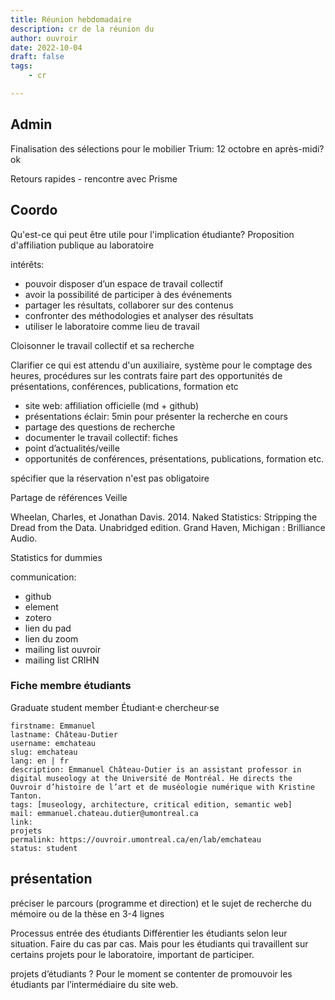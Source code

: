```yaml
---
title: Réunion hebdomadaire
description: cr de la réunion du
author: ouvroir
date: 2022-10-04
draft: false
tags:
    - cr

---
```

## Admin
Finalisation des sélections pour le mobilier
Trium: 12 octobre en après-midi? ok

Retours rapides - rencontre avec Prisme


## Coordo
Qu'est-ce qui peut être utile pour l'implication étudiante?
Proposition d'affiliation publique au laboratoire

intérêts:
- pouvoir disposer d’un espace de travail collectif
- avoir la possibilité de participer à des événements
- partager les résultats, collaborer sur des contenus
- confronter des méthodologies et analyser des résultats
- utiliser le laboratoire comme lieu de travail


Cloisonner le travail collectif et sa recherche

Clarifier ce qui est attendu d'un auxiliaire, système pour le comptage des heures, procédures sur les contrats
faire part des opportunités de présentations, conférences, publications, formation etc

- site web: affiliation officielle (md + github)
- présentations éclair: 5min pour présenter la recherche en cours
- partage des questions de recherche
- documenter le travail collectif: fiches
- point d’actualités/veille
- opportunités de conférences, présentations, publications, formation etc.

spécifier que la réservation n'est pas obligatoire


Partage de références
Veille


Wheelan, Charles, et Jonathan Davis. 2014. Naked Statistics: Stripping the Dread from the Data. Unabridged edition. Grand Haven, Michigan : Brilliance Audio.

Statistics for dummies



communication: 
- github
- element
- zotero
- lien du pad
- lien du zoom
- mailing list ouvroir
- mailing list CRIHN

### Fiche membre étudiants

Graduate student member
Étudiant·e chercheur·se


```yaml=
firstname: Emmanuel
lastname: Château-Dutier
username: emchateau
slug: emchateau
lang: en | fr
description: Emmanuel Château-Dutier is an assistant professor in digital museology at the Université de Montréal. He directs the Ouvroir d’histoire de l’art et de muséologie numérique with Kristine Tanton.
tags: [museology, architecture, critical edition, semantic web] 
mail: emmanuel.chateau.dutier@umontreal.ca
link: 
projets
permalink: https://ouvroir.umontreal.ca/en/lab/emchateau
status: student
```

## présentation
préciser le parcours (programme et direction) et le sujet de recherche du mémoire ou de la thèse en 3-4 lignes




Processus entrée des étudiants
Différentier les étudiants selon leur situation. Faire du cas par cas.
Mais pour les étudiants qui travaillent sur certains projets pour le laboratoire, important de participer. 

projets d’étudiants ? 
Pour le moment se contenter de promouvoir les étudiants par l’intermédiaire du site web.